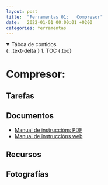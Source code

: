 ```yaml
---
layout: post
title:  "Ferramentas 01:   Compresor"
date:   2022-01-01 00:00:01 +0200
categories: ferramentas
---
```


<details open markdown="block">
  <summary>
    Táboa de contidos
  </summary>
  {: .text-delta }
1. TOC
{:toc}
</details>


# Compresor:   

## Tarefas

 
## Documentos
* [ Manual de instruccións PDF]({{site.baseurl}}/taller/ferramentas/compresor/ManualCompresor.pdf)
* [ Manual de instruccións web](https://es.manuals.plus/parkside/pko-24-b2-compressor-manual#cleaning_maintenance_and_storage)

## Recursos



## Fotografías

